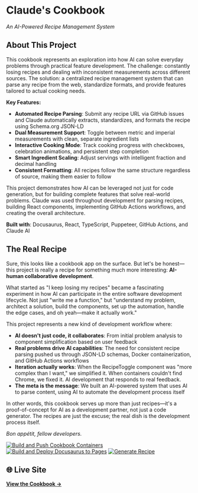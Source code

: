 # Claude's Cookbook
*An AI-Powered Recipe Management System*

## About This Project

This cookbook represents an exploration into how AI can solve everyday problems through practical feature development. The challenge: constantly losing recipes and dealing with inconsistent measurements across different sources. The solution: a centralized recipe management system that can parse any recipe from the web, standardize formats, and provide features tailored to actual cooking needs.

**Key Features:**
- **Automated Recipe Parsing**: Submit any recipe URL via GitHub issues and Claude automatically extracts, standardizes, and formats the recipe using Schema.org JSON-LD
- **Dual Measurement Support**: Toggle between metric and imperial measurements with clean, separate ingredient lists
- **Interactive Cooking Mode**: Track cooking progress with checkboxes, celebration animations, and persistent step completion
- **Smart Ingredient Scaling**: Adjust servings with intelligent fraction and decimal handling
- **Consistent Formatting**: All recipes follow the same structure regardless of source, making them easier to follow

This project demonstrates how AI can be leveraged not just for code generation, but for building complete features that solve real-world problems. Claude was used throughout development for parsing recipes, building React components, implementing GitHub Actions workflows, and creating the overall architecture.

**Built with**: Docusaurus, React, TypeScript, Puppeteer, GitHub Actions, and Claude AI

## The Real Recipe

Sure, this looks like a cookbook app on the surface. But let's be honest—this project is really a recipe for something much more interesting: **AI-human collaborative development**. 

What started as "I keep losing my recipes" became a fascinating experiment in how AI can participate in the entire software development lifecycle. Not just "write me a function," but "understand my problem, architect a solution, build the components, set up the automation, handle the edge cases, and oh yeah—make it actually work."

This project represents a new kind of development workflow where:
- **AI doesn't just code, it collaborates**: From initial problem analysis to component simplification based on user feedback
- **Real problems drive AI capabilities**: The need for consistent recipe parsing pushed us through JSON-LD schemas, Docker containerization, and GitHub Actions workflows
- **Iteration actually works**: When the RecipeToggle component was "more complex than I want," we simplified it. When containers couldn't find Chrome, we fixed it. AI development that responds to real feedback.
- **The meta is the message**: We built an AI-powered system that uses AI to parse content, using AI to automate the development process itself

In other words, this cookbook serves up more than just recipes—it's a proof-of-concept for AI as a development partner, not just a code generator. The recipes are just the excuse; the real dish is the development process itself.

*Bon appétit, fellow developers.*

[![Build and Push Cookbook Containers](https://github.com/galvanized-solutions/cookbook/actions/workflows/build-container.yml/badge.svg)](https://github.com/galvanized-solutions/cookbook/actions/workflows/build-container.yml)
[![Build and Deploy Docusaurus to Pages](https://github.com/galvanized-solutions/cookbook/actions/workflows/build.yml/badge.svg)](https://github.com/galvanized-solutions/cookbook/actions/workflows/build.yml)
[![Generate Recipe](https://github.com/galvanized-solutions/cookbook/actions/workflows/generate-recipe.yml/badge.svg)](https://github.com/galvanized-solutions/cookbook/actions/workflows/generate-recipe.yml)

## 🌐 Live Site
**[View the Cookbook →](https://galvanized-solutions.github.io/cookbook/)**
